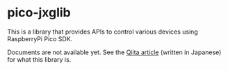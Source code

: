 # pico-jxglib

This is a library that provides APIs to control various devices using RaspberryPi Pico SDK.

Documents are not available yet. See the [Qiita article](https://qiita.com/ypsitau/items/ca5fb14f0bda56e84486) (written in Japanese) for what this library is.
